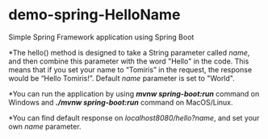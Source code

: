 # demo-spring-HelloName
Simple Spring Framework application using Spring Boot

*The hello() method is designed to take a String parameter called *name*, and then combine this parameter with the word "Hello" in the code. This means that if you set 
your name to “Tomiris” in the request, the response would be “Hello Tomiris!”. Default *name* parameter is set to "World".

*You can run the application by using _**mvnw spring-boot:run**_ command on Windows and _**./mvnw spring-boot:run**_ command on MacOS/Linux. 

*You can find default response on _localhost8080/hello?name_, and set your own *name* parameter.
